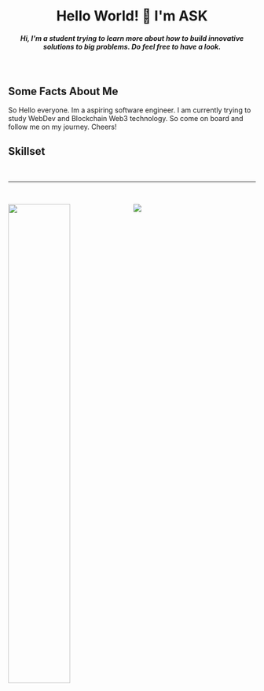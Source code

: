 <h1 align="center">Hello World! 👋 I'm ASK</h1>

<h5 align="center">Hi, I'm a student trying to learn more about how to build innovative solutions to big problems. Do feel free to have a look.</h5><br>

<h2 align="left">Some Facts About Me</h2>
<p>So Hello everyone. Im a aspiring software engineer. I am currently trying to study WebDev and Blockchain Web3 technology. So come on board and follow me on my journey. Cheers!</p>

<h2 align="left">Skillset</h2>

<br><hr><br>

<img width="50%" align="left" src="https://github-readme-streak-stats.herokuapp.com/?user=energelpen&" />

<img align="left" src="https://komarev.com/ghpvc/?username=energelpen&label=Profile%20views&color=0e75b6&style=flat" />
